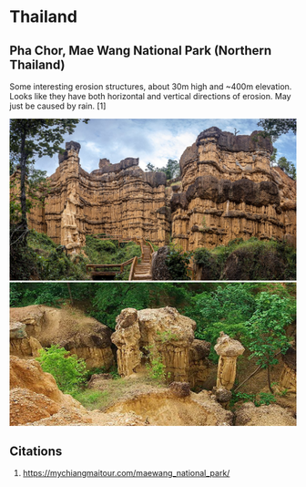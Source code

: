 # Thailand

## Pha Chor, Mae Wang National Park (Northern Thailand)

Some interesting erosion structures, about 30m high and ~400m elevation. Looks like they have both horizontal and vertical directions of erosion. May just be caused by rain. [1]

![](img/mae-wang.jpg)
![](img/mae-wang2.jpg)

## Citations

1. https://mychiangmaitour.com/maewang_national_park/